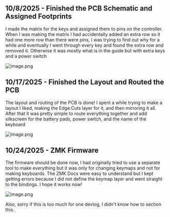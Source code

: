 <!--
  ===================    !!READ THIS NOTICE!!   ====================
  DO NOT edit this file manually. Your changes WILL BE OVERWRITTEN!
  This journal is auto generated and updated by Hack Club Blueprint.
  To edit this file, please edit your journal entries on Blueprint.
  ==================================================================
-->

## 10/8/2025 - Finished the PCB Schematic and Assigned Footprints  

I made the matrix for the keys and assigned them to pins on the controller. When I was making the matrix I had accidentally added an extra row so it had one more row than there were pins, I was trying to find out why for a while and eventually I went through every key and found the extra row and removed it. Otherwise it was mostly what is in the guide but with extra keys and a power switch

![image.png](https://blueprint.hackclub.com/user-attachments/blobs/proxy/eyJfcmFpbHMiOnsiZGF0YSI6MTA3OSwicHVyIjoiYmxvYl9pZCJ9fQ==--8790e8b3edbe3df6f056d2f6b6b5aee0ab3d9038/image.png)
  

## 10/17/2025 - Finished the Layout and Routed the PCB  

The layout and routing of the PCB is done! I spent a while trying to make a layout I liked, making the Edge.Cuts layer for it, and then mirroring it all. After that it was pretty simple to route everything together and add silkscreen for the battery pads, power switch, and the name of the keyboard

![image.png](https://blueprint.hackclub.com/user-attachments/blobs/proxy/eyJfcmFpbHMiOnsiZGF0YSI6MjY4NywicHVyIjoiYmxvYl9pZCJ9fQ==--7ea13fc024932f01d7f61dfb04cb1ca7af598c01/image.png)
  

## 10/24/2025 - ZMK Firmware  

The firmware should be done now, I had originally tried to use a separate tool to make everything but it was only for changing keymaps and not for making keyboards. The ZMK Docs were easy to understand but I kept getting errors because I did not define the keymap layer and went straight to the bindings. I hope it works now!

![image.png](https://blueprint.hackclub.com/user-attachments/blobs/proxy/eyJfcmFpbHMiOnsiZGF0YSI6NTE3MCwicHVyIjoiYmxvYl9pZCJ9fQ==--37ac4b411a64ef624b2c50908463f08688a3bd56/image.png)

Also, sorry if this is too much for one devlog, I didn't know how to section this.  

